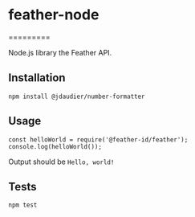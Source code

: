 # feather-node

=========

Node.js library the Feather API.

## Installation

`npm install @jdaudier/number-formatter`

## Usage

```
const helloWorld = require('@feather-id/feather');
console.log(helloWorld());
```

Output should be `Hello, world!`

## Tests

`npm test`
